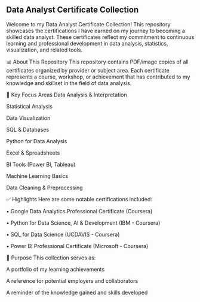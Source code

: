 ## Data Analyst Certificate Collection
 
Welcome to my Data Analyst Certificate Collection!
This repository showcases the certifications I have earned on my journey to becoming a skilled data analyst. These certificates reflect my commitment to continuous learning and professional development in data analysis, statistics, visualization, and related tools.

📊 About This Repository
This repository contains PDF/image copies of all certificates organized by provider or subject area. Each certificate represents a course, workshop, or achievement that has contributed to my knowledge and skillset in the field of data analysis.

🧠 Key Focus Areas
Data Analysis & Interpretation

Statistical Analysis

Data Visualization

SQL & Databases

Python for Data Analysis

Excel & Spreadsheets

BI Tools (Power BI, Tableau)

Machine Learning Basics

Data Cleaning & Preprocessing

✅ Highlights
Here are some notable certifications included:

• Google Data Analytics Professional Certificate (Coursera)

• Python for Data Science, AI & Development (IBM - Coursera)

• SQL for Data Science (UCDAVIS - Coursera)

• Power BI Professional Certificate (Microsoft - Coursera)


📌 Purpose
This collection serves as:

A portfolio of my learning achievements

A reference for potential employers and collaborators

A reminder of the knowledge gained and skills developed
